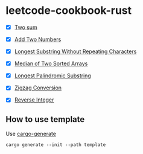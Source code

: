 # leetcode-cookbook-rust

- [x] [Two sum](https://leetcode.com/problems/two-sum/description/)
- [x] [Add Two Numbers](https://leetcode.com/problems/add-two-numbers/)
- [x] [Longest Substring Without Repeating Characters](https://leetcode.com/problems/longest-substring-without-repeating-characters/)
- [x] [Median of Two Sorted Arrays](https://leetcode.com/problems/median-of-two-sorted-arrays/)
- [x] [Longest Palindromic Substring](https://leetcode.com/problems/longest-palindromic-substring/description/)
- [x] [Zigzag Conversion](https://leetcode.com/problems/zigzag-conversion/)
- [x] [Reverse Integer](https://leetcode.com/problems/reverse-integer/)


## How to use template

Use [cargo-generate](https://github.com/cargo-generate/cargo-generate)

```
cargo generate --init --path template
```
